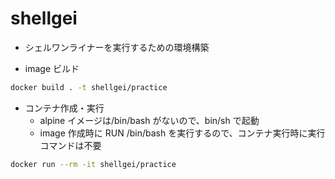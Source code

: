 # shellgei

- シェルワンライナーを実行するための環境構築

- image ビルド

```bash
docker build . -t shellgei/practice
```

- コンテナ作成・実行
  - alpine イメージは/bin/bash がないので、bin/sh で起動
  - image 作成時に RUN /bin/bash を実行するので、コンテナ実行時に実行コマンドは不要

```bash
docker run --rm -it shellgei/practice
```
